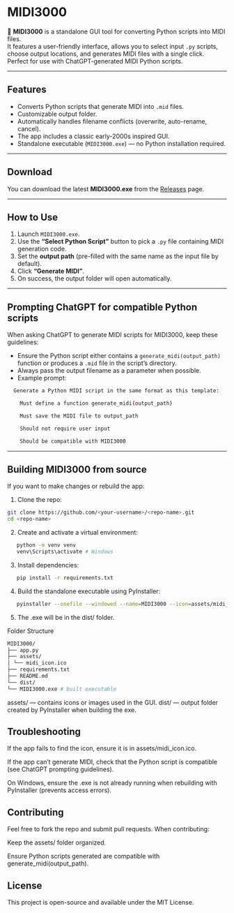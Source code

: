 # MIDI3000

🎵 **MIDI3000** is a standalone GUI tool for converting Python scripts into MIDI files.  
It features a user-friendly interface, allows you to select input `.py` scripts, choose output locations, and generates MIDI files with a single click. Perfect for use with ChatGPT-generated MIDI Python scripts.

---

## **Features**

- Converts Python scripts that generate MIDI into `.mid` files.
- Customizable output folder.
- Automatically handles filename conflicts (overwrite, auto-rename, cancel).
- The app includes a classic early-2000s inspired GUI.
- Standalone executable (`MIDI3000.exe`) — no Python installation required.

---

## **Download**

You can download the latest **MIDI3000.exe** from the [Releases](https://github.com/jham93/MIDI3000/releases) page.

---

## **How to Use**

1. Launch `MIDI3000.exe`.
2. Use the **“Select Python Script”** button to pick a `.py` file containing MIDI generation code.
3. Set the **output path** (pre-filled with the same name as the input file by default).
4. Click **“Generate MIDI”**.
5. On success, the output folder will open automatically.

---

## **Prompting ChatGPT for compatible Python scripts**

When asking ChatGPT to generate MIDI scripts for MIDI3000, keep these guidelines:

- Ensure the Python script either contains a `generate_midi(output_path)` function or produces a `.mid` file in the script’s directory.
- Always pass the output filename as a parameter when possible.
- Example prompt:

```bash
  Generate a Python MIDI script in the same format as this template:

    Must define a function generate_midi(output_path)

    Must save the MIDI file to output_path

    Should not require user input

    Should be compatible with MIDI3000
```

---

## **Building MIDI3000 from source**

If you want to make changes or rebuild the app:

1. Clone the repo:

```bash
git clone https://github.com/<your-username>/<repo-name>.git
cd <repo-name>
```

2. Create and activate a virtual environment:

```bash
   python -m venv venv
   venv\Scripts\activate # Windows
```

3. Install dependencies:

```bash
   pip install -r requirements.txt
```

4. Build the standalone executable using PyInstaller:

```bash
   pyinstaller --onefile --windowed --name=MIDI3000 --icon=assets/midi_icon.ico --add-data "assets/midi_icon.ico;assets" app.py
```

5. The .exe will be in the dist/ folder.

Folder Structure

```bash
MIDI3000/
├── app.py
├── assets/
│ └── midi_icon.ico
├── requirements.txt
├── README.md
└── dist/
└── MIDI3000.exe # built executable
```

assets/ — contains icons or images used in the GUI.
dist/ — output folder created by PyInstaller when building the exe.

## Troubleshooting

If the app fails to find the icon, ensure it is in assets/midi_icon.ico.

If the app can’t generate MIDI, check that the Python script is compatible (see ChatGPT prompting guidelines).

On Windows, ensure the .exe is not already running when rebuilding with PyInstaller (prevents access errors).

## Contributing

Feel free to fork the repo and submit pull requests. When contributing:

Keep the assets/ folder organized.

Ensure Python scripts generated are compatible with generate_midi(output_path).

## License

This project is open-source and available under the MIT License.
